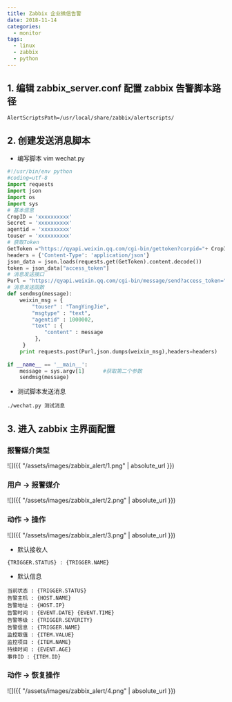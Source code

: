 ```yaml
---
title: Zabbix 企业微信告警
date: 2018-11-14
categories:
  - monitor
tags:
  - linux
  - zabbix
  - python
---
```


<!-- more -->

## 1. 编辑 zabbix_server.conf 配置 zabbix 告警脚本路径
```
AlertScriptsPath=/usr/local/share/zabbix/alertscripts/
```

## 2. 创建发送消息脚本
+ 编写脚本 vim wechat.py

```python
#!/usr/bin/env python
#coding=utf-8
import requests
import json
import os
import sys
# 基本信息
CropID = 'xxxxxxxxxx'
Secret = 'xxxxxxxxxx'
agentid = 'xxxxxxxxx'
touser = 'xxxxxxxxxx' 
# 获取Token
GetToken ="https://qyapi.weixin.qq.com/cgi-bin/gettoken?corpid="+ CropID + "&corpsecret=" + Secret
headers = {'Content-Type': 'application/json'}
json_data = json.loads(requests.get(GetToken).content.decode())
token = json_data["access_token"]
# 消息发送接口
Purl = "https://qyapi.weixin.qq.com/cgi-bin/message/send?access_token=" + token
# 消息发送函数
def sendmsg(message):
    weixin_msg = {
        "touser" : "TangYingJie",         
        "msgtype" : "text",
        "agentid" : 1000002,
        "text" : {
            "content" : message
         },
     }
    print requests.post(Purl,json.dumps(weixin_msg),headers=headers)
  
if __name__ == '__main__':
    message = sys.argv[1]      #获取第二个参数
    sendmsg(message)
```

+ 测试脚本发送消息

```
./wechat.py 测试消息
```
## 3. 进入 zabbix 主界面配置
### 报警媒介类型
![]({{ "/assets/images/zabbix_alert/1.png" | absolute_url }})

### 用户 -> 报警媒介
![]({{ "/assets/images/zabbix_alert/2.png" | absolute_url }})

### 动作 -> 操作
![]({{ "/assets/images/zabbix_alert/3.png" | absolute_url }})

+ 默认接收人

```
{TRIGGER.STATUS} : {TRIGGER.NAME}
```
+ 默认信息

```
当前状态 : {TRIGGER.STATUS}
告警主机 : {HOST.NAME}
告警地址 : {HOST.IP}
告警时间 : {EVENT.DATE} {EVENT.TIME}
告警等级 : {TRIGGER.SEVERITY}
告警信息 : {TRIGGER.NAME}
监控取值 : {ITEM.VALUE}
监控项目 : {ITEM.NAME}
持续时间 : {EVENT.AGE}
事件ID : {ITEM.ID}
```
### 动作 -> 恢复操作
![]({{ "/assets/images/zabbix_alert/4.png" | absolute_url }})